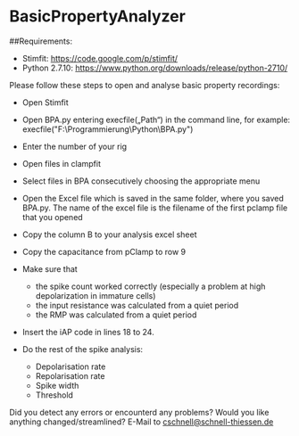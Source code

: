 # BasicPropertyAnalyzer

##Requirements:
* Stimfit: https://code.google.com/p/stimfit/
* Python 2.7.10: https://www.python.org/downloads/release/python-2710/


Please follow these steps to open and analyse basic property recordings:

* Open Stimfit
* Open BPA.py entering execfile(„Path“) in the command line, for example: execfile("F:\Programmierung\Python\BPA.py")
* Enter the number of your rig
* Open files in clampfit
* Select files in BPA consecutively choosing the appropriate menu
* Open the Excel file which is saved in the same folder, where you saved BPA.py. The name of the excel file is the filename of the first pclamp file that you opened
* Copy the column B to your analysis excel sheet
* Copy the capacitance from pClamp to row 9
* Make sure that
  * the spike count worked correctly (especially a problem at high depolarization in immature cells)
  * the input resistance was calculated from a quiet period
  * the RMP was calculated from a quiet period
  
* Insert the iAP code in lines 18 to 24.

* Do the rest of the spike analysis:
  * Depolarisation rate
  * Repolarisation rate
  * Spike width
  * Threshold

Did you detect any errors or encounterd any problems? Would you like anything changed/streamlined? E-Mail to cschnell@schnell-thiessen.de

